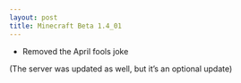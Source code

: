 ```yaml
---
layout: post
title: Minecraft Beta 1.4_01
---
```

* Removed the April fools joke

(The server was updated as well, but it’s an optional update)
